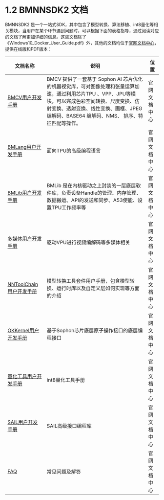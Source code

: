 # 1.2 BMNNSDK2 文档

BMNNSDK2 是一个一站式SDK，其中包含了模型转换、算法移植、int8量化等相关模块，当用户在某个环节遇到问题时，可以根据下面的表格指导，通过阅读对应的文档了解更加详细的信息。这些文档除了《Windows10\_Docker\_User\_Guide.pdf》外，其他的文档均位于[官网文档中心](https://developer.sophgo.com/document/index.html)，提供在线版和PDF版本：

| 文档名称                                                                                                    | 说明                                                                                                                                           | 位置     |
| ------------------------------------------------------------------------------------------------------- | -------------------------------------------------------------------------------------------------------------------------------------------- | ------ |
| [BMCV用户开发手册](https://doc.sophgo.com/docs/2.7.0/docs\_latest\_release/bmcv/html/index.html)              | BMCV 提供了一套基于 Sophon AI 芯片优化的机器视觉库，可对图像处理和张量运算加速，通过利用芯片TPU 、VPP、JPU等模块，可以完成色彩空间转换、尺度变换、仿射变换、透射变换、线性变换、画框、JPEG 编解码、BASE64 编解码、NMS、 排序、特征匹配等操作。 | 官网文档中心 |
| [BMLang用户开发手册](https://doc.sophgo.com/docs/2.7.0/docs\_latest\_release/bmlang/html/index.html)          | 面向TPU的高级编程语言                                                                                                                                 | 官网文档中心 |
| [BMLib用户开发手册](https://doc.sophgo.com/docs/2.7.0/docs\_latest\_release/bmlib/html/index.html)            | BMLib 是在内核驱动之上封装的一层底层软件库，负责设备Handle的管理、内存管理、数据搬运、API的发送和同步、A53使能、设置TPU工作频率等                                                                  | 官网文档中心 |
| [多媒体用户开发手册](https://doc.sophgo.com/docs/2.7.0/docs\_latest\_release/multimedia\_guide/html/index.html)  | 驱动VPU进行视频编解码等多媒体相关                                                                                                                           | 官网文档中心 |
| [NNToolChain用户开发手册](https://doc.sophgo.com/docs/2.7.0/docs\_latest\_release/nntc/html/index.html)       | 模型转换工具套件用户手册，包含模型转换、运行时库以及自定义层如何实现等方面的介绍                                                                                                     | 官网文档中心 |
| [OKKernel用户开发手册](https://doc.sophgo.com/docs/2.7.0/docs\_latest\_release/okkernel/html/index.html)      | 基于Sophon芯片底层原子操作接口的底层编程接口                                                                                                                    | 官网文档中心 |
| [量化工具用户开发手册](https://doc.sophgo.com/docs/2.7.0/docs\_latest\_release/calibration-tools/html/index.html) | int8量化工具手册                                                                                                                                   | 官网文档中心 |
| [SAIL用户开发手册](https://doc.sophgo.com/docs/2.7.0/docs\_latest\_release/sophon-inference/html/index.html)  | SAIL高级接口编程库                                                                                                                                  | 官网文档中心 |
| [FAQ](https://doc.sophgo.com/docs/2.7.0/docs\_latest\_release/faq/html/index.html)                      | 常见问题及解答                                                                                                                                      | 官网文档中心 |
